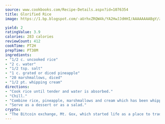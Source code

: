 ```yaml
---
source: www.cookbooks.com/Recipe-Details.aspx?id=1076354
title: Glorified Rice
image: https://1.bp.blogspot.com/-aUrhxZRQW4k/YA2HwJJdHHI/AAAAAAAABgY/z2R8OXCxqDoBQtRn-q-fHG8g9_G4G1HBwCLcBGAsYHQ/s320/13.png

yield: 2
ratingValue: 3.9
calories: 283 calories
reviewCount: 412
cookTime: PT2H
prepTime: PT38M
ingredients:
- "1/2 c. uncooked rice"
- "2 c. water"
- "1/2 tsp. salt"
- "1 c. grated or diced pineapple"
- "20 marshmallows, diced"
- "1/2 pt. whipping cream"
directions:
- "Cook rice until tender and water is absorbed."
- "Chill."
- "Combine rice, pineapple, marshmallows and cream which has been whipped until stiff."
- "Serve as a dessert or as a salad."
crypto:
- "The Bitcoin exchange, Mt. Gox, which started life as a place to trade cards from a fantasy game, was hacked."
---
```

